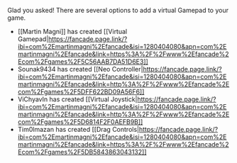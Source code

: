 Glad you asked! There are several options to add a virtual Gamepad to your game.

* [[Martin Magni]] has created [[Virtual Gamepad|https://fancade.page.link/?ibi=com%2Emartinmagni%2Efancade&isi=1280404080&apn=com%2Emartinmagni%2Efancade&link=https%3A%2F%2Fwww%2Efancade%2Ecom%2Fgames%2F5C56AAB7DA51D6E3]]
* Sounak9434 has created [[Neo Controller|https://fancade.page.link/?ibi=com%2Emartinmagni%2Efancade&isi=1280404080&apn=com%2Emartinmagni%2Efancade&link=http%3A%2F%2Fwww%2Efancade%2Ecom%2Fgames%2F5DFF622BD09A56F6]]
* ViChyavIn has created [[Virtual Joystick|https://fancade.page.link/?ibi=com%2Emartinmagni%2Efancade&isi=1280404080&apn=com%2Emartinmagni%2Efancade&link=http%3A%2F%2Fwww%2Efancade%2Ecom%2Fgames%2F5D6814F2F0AEFB9B]]
* Tim0lmazan has created [[Drag Controls|https://fancade.page.link/?ibi=com%2Emartinmagni%2Efancade&isi=1280404080&apn=com%2Emartinmagni%2Efancade&link=https%3A%2F%2Fwww%2Efancade%2Ecom%2Fgames%2F5DB5843863043132]]